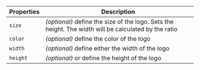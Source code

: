 | Properties | Description                                                                                          |
| ---------- | ---------------------------------------------------------------------------------------------------- |
| `size`     | _(optional)_ define the size of the logo. Sets the height. The width will be calculated by the ratio |
| `color`    | _(optional)_ define the color of the logo                                                            |
| `width`    | _(optional)_ define either the width of the logo                                                     |
| `height`   | _(optional)_ or define the height of the logo                                                        |
